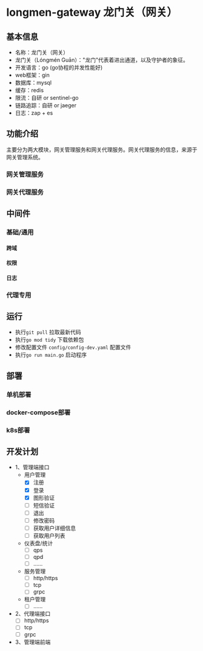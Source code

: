 # longmen-gateway 龙门关（网关）

## 基本信息
- 名称：龙门关（网关）
- 龙门关（Lóngmén Guān）："龙门"代表着进出通道，以及守护者的象征。
- 开发语言：go (go协程的并发性能好)
- web框架：gin
- 数据库：mysql
- 缓存：redis
- 限流：自研 or sentinel-go
- 链路追踪：自研 or jaeger
- 日志：zap + es

## 功能介绍

主要分为两大模块，网关管理服务和网关代理服务。网关代理服务的信息，来源于网关管理系统。

### 网关管理服务

### 网关代理服务

## 中间件

### 基础/通用

#### 跨域

#### 权限

#### 日志

### 代理专用

## 运行
- 执行`git pull` 拉取最新代码
- 执行`go mod tidy` 下载依赖包
- 修改配置文件 `config/config-dev.yaml` 配置文件
- 执行`go run main.go` 启动程序

## 部署

### 单机部署

### docker-compose部署

### k8s部署

## 开发计划
- 1、管理端接口
  - 用户管理
    - [x] 注册
    - [x] 登录
    - [x] 图形验证
    - [ ] 短信验证
    - [ ] 退出
    - [ ] 修改密码
    - [ ] 获取用户详细信息
    - [ ] 获取用户列表
  - 仪表盘/统计
    - [ ] qps
    - [ ] qpd
    - [ ] ......
  - 服务管理
    - [ ] http/https
    - [ ] tcp
    - [ ] grpc
  - 租户管理
    - [ ] ......

- 2、代理端接口
  - [ ] http/https
  - [ ] tcp
  - [ ] grpc

- 3、管理端前端


